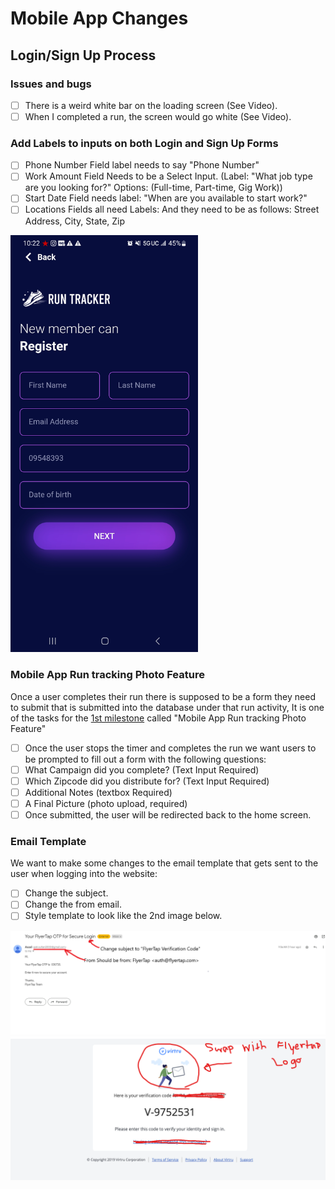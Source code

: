 # Mobile App Changes

## Login/Sign Up Process

### Issues and bugs
- [ ] There is a weird white bar on the loading screen (See Video).
- [ ] When I completed a run, the screen would go white (See Video).

### Add Labels to inputs on both Login and Sign Up Forms
- [ ] Phone Number Field label needs to say "Phone Number"
- [ ] Work Amount Field Needs to be a Select Input. (Label: "What job type are you looking for?"  Options: (Full-time, Part-time, Gig Work))
- [ ] Start Date Field needs label: "When are you available to start work?"
- [ ] Locations Fields all need Labels: And they need to be as follows: Street Address, City, State, Zip

<img src='https://github.com/702Padmin/Flyertap-Distributor/blob/dev/imgs/SignInForm.jpg' width='300'>

### Mobile App Run tracking Photo Feature
Once a user completes their run there is supposed to be a form they need to submit that is submitted into the database under that run activity,
It is one of the tasks for the [1st milestone](https://github.com/702Padmin/Flyertap-Distributor/blob/dev/Milestone1.md) called "Mobile App Run tracking Photo Feature"
- [ ] Once the user stops the timer and completes the run we want users to be prompted to fill out a form with the following questions:
- [ ] What Campaign did you complete? (Text Input Required)
- [ ] Which Zipcode did you distribute for? (Text Input Required)
- [ ] Additional Notes (textbox Required)
- [ ] A Final Picture (photo upload, required)
- [ ] Once submitted, the user will be redirected back to the home screen.

### Email Template
We want to make some changes to the email template that gets sent to the user when logging into the website:
- [ ] Change the subject.
- [ ] Change the from email.
- [ ] Style template to look like the 2nd image below.
<img src='https://github.com/702Padmin/Flyertap-Distributor/blob/dev/imgs/EmailTemplate.png' width='600'>
<img src='https://github.com/702Padmin/Flyertap-Distributor/blob/dev/imgs/em_temp.png' width='600'>

